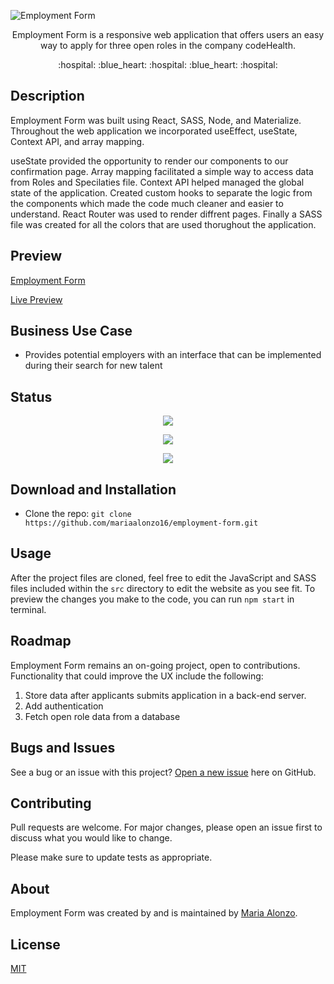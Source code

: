 ![Employment Form](https://user-images.githubusercontent.com/93888269/162584572-8916e7c7-7ae4-4c30-ba82-2a49378de76d.png)

<p align="center"> Employment Form is a responsive web application that offers users an easy way to apply for three open roles in the company codeHealth. </p>

<p align="center"> :hospital: :blue_heart: :hospital: :blue_heart: :hospital:</p>

## Description

Employment Form was built using React, SASS, Node, and Materialize. Throughout the web application we incorporated useEffect, useState, Context API, and array mapping.

useState provided the opportunity to render our components to our confirmation page. Array mapping facilitated a simple way to access data from Roles and Specilaties file. Context API helped managed the global state of the application. Created custom hooks to separate the logic from the components which made the code much cleaner and easier to understand. React Router was used to render diffrent pages. Finally a SASS file was created for all the colors that are used thorughout the application.

<!-- Creating diffrent folders for components made it easier to 


different folder for components
module
SASS one file that has all the  -->


## Preview

[Employment Form](https://user-images.githubusercontent.com/93888269/162657649-81bb8446-02b0-457c-bd9d-a29d72eccafa.mp4)

[Live Preview](https://employment-form.netlify.app/)

## Business Use Case

- Provides potential employers with an interface that can be implemented during their search for new talent

## Status

<p align="center"> <img src="https://img.shields.io/tokei/lines/github/mariaalonzo16/employment-form" /> </p>

<p align="center"> <img src="https://img.shields.io/github/languages/count/mariaalonzo16/employment-form" /> </p>

<p align="center"> <img src="https://img.shields.io/github/repo-size/mariaalonzo16/employment-form" /> </p>

## Download and Installation

- Clone the repo: `git clone https://github.com/mariaalonzo16/employment-form.git`

## Usage

After the project files are cloned, feel free to edit the JavaScript and SASS files included within the `src` directory to edit the website as you see fit. To preview the changes you make to the code, you can run `npm start` in terminal.

## Roadmap

Employment Form remains an on-going project, open to contributions.  Functionality that could improve the UX include the following:

1) Store data after applicants submits application in a back-end server. 
2) Add authentication
3) Fetch open role data from a database

## Bugs and Issues

See a bug or an issue with this project? [Open a new issue](https://github.com/mariaalonzo16/employment-form/issues) here on GitHub.

## Contributing
Pull requests are welcome. For major changes, please open an issue first to discuss what you would like to change.

Please make sure to update tests as appropriate.

## About

Employment Form was created by and is maintained by [Maria Alonzo](https://www.linkedin.com/in/maria-jose-alonzo-claudino/).

## License
[MIT](https://choosealicense.com/licenses/mit/)